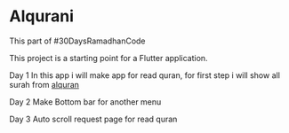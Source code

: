 # Alqurani

This part of #30DaysRamadhanCode


This project is a starting point for a Flutter application.

Day 1
In this app i will make app for read quran, for first step i will show all surah from [alquran](https://github.com/rioastamal/quran-json)

Day 2
Make Bottom bar for another menu

Day 3
Auto scroll request page for read quran